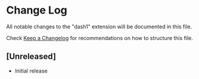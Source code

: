 # Change Log

All notable changes to the "dash1" extension will be documented in this file.

Check [Keep a Changelog](http://keepachangelog.com/) for recommendations on how to structure this file.

## [Unreleased]

- Initial release